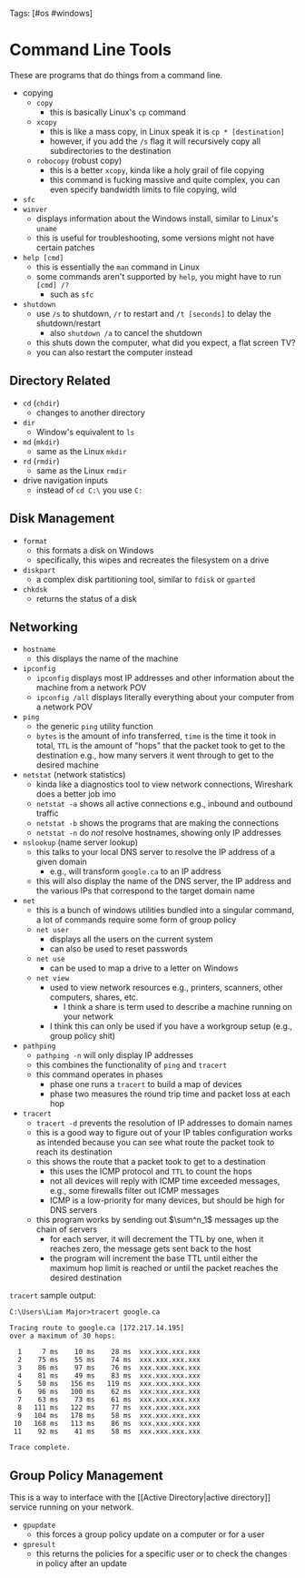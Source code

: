 Tags: [#os #windows]

# Command Line Tools

These are programs that do things from a command line.

- copying
	- `copy`
		- this is basically Linux's `cp` command
	- `xcopy`
		- this is like a mass copy, in Linux speak it is `cp * [destination]`
		- however, if you add the `/s` flag it will recursively copy all subdirectories to the destination
	- `robocopy` (robust copy)
		- this is a better `xcopy`, kinda like a holy grail of file copying
		- this command is fucking massive and quite complex, you can even specify bandwidth limits to file copying, wild
- `sfc`
- `winver`
	- displays information about the Windows install, similar to Linux's `uname`
	- this is useful for troubleshooting, some versions might not have certain patches
- `help [cmd]`
	- this is essentially the `man` command in Linux
	- some commands aren't supported by `help`, you might have to run `[cmd] /?`
		- such as `sfc`
- `shutdown`
	- use `/s` to shutdown, `/r` to restart and `/t [seconds]` to delay the shutdown/restart
		- also `shutdown /a` to cancel the shutdown
	- this shuts down the computer, what did you expect, a flat screen TV?
	- you can also restart the computer instead

## Directory Related

- `cd` (`chdir`)
	- changes to another directory
- `dir`
	- Window's equivalent to `ls`
- `md` (`mkdir`)
	- same as the Linux `mkdir`
- `rd` (`rmdir`)
	- same as the Linux `rmdir`
- drive navigation inputs
	- instead of `cd C:\` you use `C:`

## Disk Management

- `format`
	- this formats a disk on Windows
	- specifically, this wipes and recreates the filesystem on a drive
- `diskpart`
	- a complex disk partitioning tool, similar to `fdisk` or `gparted`
- `chkdsk`
	- returns the status of a disk

## Networking

- `hostname`
	- this displays the name of the machine
- `ipconfig`
	- `ipconfig` displays most IP addresses and other information about the machine from a network POV
	- `ipconfig /all` displays literally everything about your computer from a network POV
- `ping`
	- the generic `ping` utility function
	- `bytes` is the amount of info transferred, `time` is the time it took in total, `TTL` is the amount of "hops" that the packet took to get to the destination e.g., how many servers it went through to get to the desired machine
- `netstat` (network statistics)
	- kinda like a diagnostics tool to view network connections, Wireshark does a better job imo
	- `netstat -a` shows all active connections e.g., inbound and outbound traffic
	- `netstat -b` shows the programs that are making the connections
	- `netstat -n` do *not* resolve hostnames, showing only IP addresses
- `nslookup` (name server lookup)
	- this talks to your local DNS server to resolve the IP address of a given domain
		- e.g., will transform `google.ca` to an IP address
	- this will also display the name of the DNS server, the IP address and the various IPs that correspond to the target domain name
- `net`
	- this is a bunch of windows utilities bundled into a singular command, a lot of commands require some form of group policy
	- `net user`
		- displays all the users on the current system
		- can also be used to reset passwords
	- `net use`
		- can be used to map a drive to a letter on Windows
	- `net view`
		- used to view network resources e.g., printers, scanners, other computers, shares, etc.
			- I think a share is term used to describe a machine running on your network
		- I think this can only be used if you have a workgroup setup (e.g., group policy shit)
- `pathping`
	- `pathping -n` will only display IP addresses
	- this combines the functionality of `ping` and `tracert`
	- this command operates in phases
		- phase one runs a `tracert` to build a map of devices
		- phase two measures the round trip time and packet loss at each hop
- `tracert`
	- `tracert -d` prevents the resolution of IP addresses to domain names
	- this is a good way to figure out of your IP tables configuration works as intended because you can see what route the packet took to reach its destination
	- this shows the route that a packet took to get to a destination
		- this uses the ICMP protocol and `TTL` to count the hops
		- not all devices will reply with ICMP time exceeded messages, e.g., some firewalls filter out ICMP messages
		- ICMP is a low-priority for many devices, but should be high for DNS servers
	- this program works by sending out $\sum^n_1$ messages up the chain of servers
		- for each server, it will decrement the TTL by one, when it reaches zero, the message gets sent back to the host
		- the program will increment the base TTL until either the maximum hop limit is reached or until the packet reaches the desired destination

`tracert` sample output:

```
C:\Users\Liam Major>tracert google.ca

Tracing route to google.ca [172.217.14.195]
over a maximum of 30 hops:

  1     7 ms    10 ms    28 ms  xxx.xxx.xxx.xxx
  2    75 ms    55 ms    74 ms  xxx.xxx.xxx.xxx
  3    86 ms    97 ms    76 ms  xxx.xxx.xxx.xxx
  4    81 ms    49 ms    83 ms  xxx.xxx.xxx.xxx
  5    50 ms   156 ms   119 ms  xxx.xxx.xxx.xxx
  6    96 ms   100 ms    62 ms  xxx.xxx.xxx.xxx
  7    63 ms    73 ms    61 ms  xxx.xxx.xxx.xxx
  8   111 ms   122 ms    77 ms  xxx.xxx.xxx.xxx
  9   104 ms   178 ms    58 ms  xxx.xxx.xxx.xxx
 10   168 ms   113 ms    86 ms  xxx.xxx.xxx.xxx
 11    92 ms    41 ms    58 ms  xxx.xxx.xxx.xxx

Trace complete.
```

## Group Policy Management

This is a way to interface with the [[Active Directory|active directory]] service running on your network.

- `gpupdate`
	- this forces a group policy update on a computer or for a user
- `gpresult`
	- this returns the policies for a specific user or to check the changes in policy after an update
